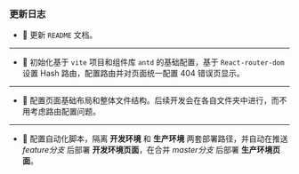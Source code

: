 ### 更新日志

- 🚀 更新 `README` 文档。

---

- 🚀 初始化基于 `vite` 项目和组件库 `antd` 的基础配置，基于 `React-router-dom` 设置 Hash 路由，配置路由并对页面统一配置 404 错误页显示。

---

- 🚀 配置页面基础布局和整体文件结构。后续开发会在各自文件夹中进行，而不用考虑路由配置问题。

---

- 🚀 配置自动化脚本，隔离 **开发环境** 和 **生产环境** 两套部署路径，并自动在推送 *feature分支* 后部署 **开发环境页面**，在合并 *master分支* 后部署 **生产环境页面**。
